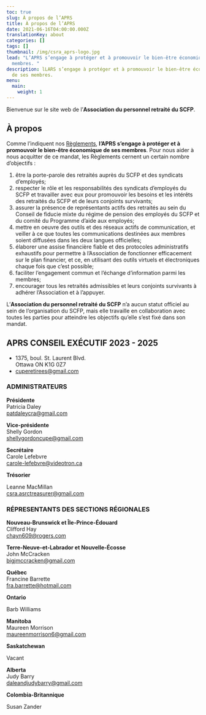 ```yaml
---
toc: true
slug: À propos de l’APRS
title: À propos de l’APRS
date: 2021-06-16T04:00:00.000Z
translationKey: about
categories: []
tags: []
thumbnail: /img/csra_aprs-logo.jpg
lead: "L’APRS s’engage à protéger et à promouvoir le bien-être économique de ses
  membres. "
description: lLARS s’engage à protéger et à promouvoir le bien-être économique
  de ses membres.
menu:
  main:
    weight: 1
---
```

Bienvenue sur le site web de l’**Association du personnel retraité du SCFP**.

## À propos

Comme l’indiquent nos [Règlements](https://retraitesduscfp.ca/by-laws/), **l’APRS s’engage à protéger et à promouvoir le bien-être économique de ses membres**. Pour nous aider à nous acquitter de ce mandat, les Règlements cernent un certain nombre d’objectifs :

1. être la porte-parole des retraités auprès du SCFP et des syndicats d’employés;
2. respecter le rôle et les responsabilités des syndicats d’employés du SCFP et travailler avec eux pour promouvoir les besoins et les intérêts des retraités du SCFP et de leurs conjoints survivants;
3. assurer la présence de représentants actifs des retraités au sein du Conseil de fiducie mixte du régime de pension des employés du SCFP et du comité du Programme d’aide aux employés;
4. mettre en oeuvre des outils et des réseaux actifs de communication, et veiller à ce que toutes les communications destinées aux membres soient diffusées dans les deux langues officielles;
5. élaborer une assise financière fiable et des protocoles administratifs exhaustifs pour permettre à l’Association de fonctionner efficacement sur le plan financier, et ce, en utilisant des outils virtuels et électroniques chaque fois que c’est possible;
6. faciliter l’engagement commun et l’échange d’information parmi les membres;
7. encourager tous les retraités admissibles et leurs conjoints survivants à adhérer l’Association et à l’appuyer.

L’**Association du personnel retraité du SCFP** n’a aucun statut officiel au sein de l’organisation du SCFP, mais elle travaille en collaboration avec toutes les parties pour atteindre les objectifs qu’elle s’est fixé dans son mandat.

## APRS CONSEIL EXÉCUTIF 2023 - 2025

* 1375, boul. St. Laurent Blvd.\
  Ottawa ON K1G 0Z7
* cuperetirees@gmail.com

### ADMINISTRATEURS

**Présidente**\
Patricia Daley\
[patdaleycra@gmail.com](mailto:patdaleycra@gmail.com)

**Vice-présidente**\
Shelly Gordon\
[shellygordoncupe@gmail.com](mailto:shellygordoncupe@gmail.com)

**Secrétaire**\
Carole Lefebvre\
[carole-lefebvre@videotron.ca](mailto:carole-lefebvre@videotron.ca)

**Trésorier**

Leanne MacMillan\
[csra.asrctreasurer@gmail.com](csra.asrctreasurer@gmail.com)

### RÉPRESENTANTS DES SECTIONS RÉGIONALES

**Nouveau-Brunswick et Île-Prince-Édouard**\
Clifford Hay\
[chayn609@rogers.com](mailto:chayn609@rogers.com)

**Terre-Neuve-et-Labrador et Nouvelle-Écosse**\
John McCracken\
[bigjmccracken@gmail.com](mailto:bigjmccracken@gmail.com)

**Québec**\
Francine Barrette\
[fra.barrette@hotmail.com](mailto:fra.barrette@hotmail.com)

**Ontario**

Barb Williams

**Manitoba**\
Maureen Morrison\
[maureenmorrison6@gmail.com](mailto:maureenmorrison6@gmail.com)

**Saskatchewan**

Vacant

**Alberta**\
Judy Barry\
[daleandjudybarry@gmail.com](mailto:daleandjudybarry@gmail.com)

**Colombia-Britannique**

Susan Zander